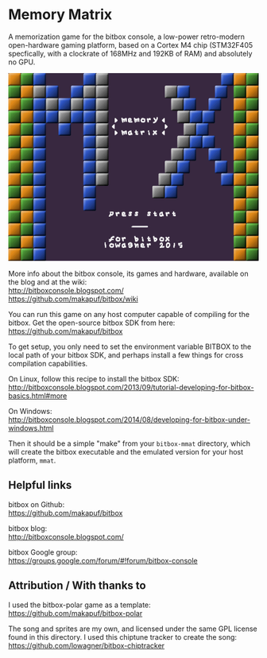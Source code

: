 # Memory Matrix

A memorization game for the bitbox console, a low-power retro-modern open-hardware 
gaming platform, based on a Cortex M4 chip (STM32F405 specfically, with a clockrate
of 168MHz and 192KB of RAM) and absolutely no GPU.

![Picture of intro screen](https://github.com/lowagner/lowagner.github.io/blob/master/i/mmat.gif)

More info about the bitbox console, its games and hardware, available on the blog 
and at the wiki:  
http://bitboxconsole.blogspot.com/  
https://github.com/makapuf/bitbox/wiki

You can run this game on any host computer capable of compiling for the bitbox.  Get
the open-source bitbox SDK from here:  
https://github.com/makapuf/bitbox

To get setup, you only need to set the environment variable BITBOX to the local path
of your bitbox SDK, and perhaps install a few things for cross compilation capabilities.

On Linux, follow this recipe to install the bitbox SDK:  
http://bitboxconsole.blogspot.com/2013/09/tutorial-developing-for-bitbox-basics.html#more

On Windows:  
http://bitboxconsole.blogspot.com/2014/08/developing-for-bitbox-under-windows.html

Then it should be a simple "make" from your `bitbox-mmat` directory, which will
create the bitbox executable and the emulated version for your host platform,
`mmat`.


## Helpful links

bitbox on Github:  
https://github.com/makapuf/bitbox

bitbox blog:  
http://bitboxconsole.blogspot.com/

bitbox Google group:  
https://groups.google.com/forum/#!forum/bitbox-console


## Attribution / With thanks to

I used the bitbox-polar game as a template:  
https://github.com/makapuf/bitbox-polar 

The song and sprites are my own, and licensed under 
the same GPL license found in this directory.  I used
this chiptune tracker to create the song:  
https://github.com/lowagner/bitbox-chiptracker
